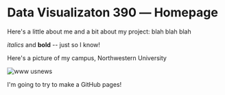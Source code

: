 # Data Visualizaton 390 –– Homepage

Here's a little about me and a bit about my project: blah blah blah

*italics* and **bold** -- just so I know!

Here's a picture of my campus, Northwestern University

![www usnews](https://user-images.githubusercontent.com/114178058/191808066-c051f8ec-141f-4f70-a62d-d611dde52d69.jpg)


I'm going to try to make a GitHub pages!
